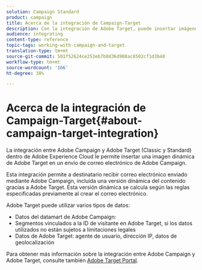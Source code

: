 ```yaml
---
solution: Campaign Standard
product: campaign
title: Acerca de la integración de Campaign-Target
description: Con la integración de Adobe Target, puede insertar imágenes dinámicas generadas por Adobe Target en los mensajes de Adobe Campaign.
audience: integrating
content-type: reference
topic-tags: working-with-campaign-and-target
translation-type: tm+mt
source-git-commit: 501f52624ce253eb7b0d36d908ac8502cf1d3b48
workflow-type: tm+mt
source-wordcount: '166'
ht-degree: 38%

---
```



# Acerca de la integración de Campaign-Target{#about-campaign-target-integration}

La integración entre Adobe Campaign y Adobe Target (Classic y Standard) dentro de Adobe Experience Cloud le permite insertar una imagen dinámica de Adobe Target en un envío de correo electrónico de Adobe Campaign.

Esta integración permite a destinatario recibir correo electrónico enviado mediante Adobe Campaign, incluida una versión dinámica del contenido gracias a Adobe Target. Esta versión dinámica se calcula según las reglas especificadas previamente al crear el correo electrónico.

Adobe Target puede utilizar varios tipos de datos:

* Datos del datamart de Adobe Campaign:
* Segmentos vinculados a la ID de visitante en Adobe Target, si los datos utilizados no están sujetos a limitaciones legales
* Datos de Adobe Target: agente de usuario, dirección IP, datos de geolocalización

Para obtener más información sobre la integración entre Adobe Campaign y Adobe Target, consulte también [Adobe Target Portal](https://docs.adobe.com/content/help/es-ES/target/using/integrate/campaign-and-target.html).
